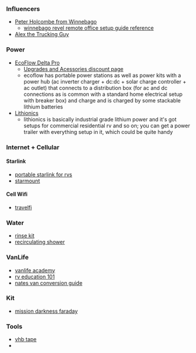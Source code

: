 ### Influencers
- [Peter Holcombe from Winnebago](https://linktr.ee/famagogo)
	- [winnebago revel remote office setup guide reference](https://www.youtube.com/watch?v=1aifyvHBHzI&list=TLGGlhsrn4PCfrYxNTAxMjAyMw&t=7s)
- [Alex the Trucking Guy](https://www.amazon.com/shop/influencer-ebe5b72b/list/WPRIY8SSDO6A?ref_=aip_sf_list_spv_ofs_mixed_d)

### Power
- [EcoFlow Delta Pro](https://us.ecoflow.com/products/delta-pro-portable-power-station)
	- [Upgrades and Acessories discount page](https://us.ecoflow.com/pages/giving-back)
	- ecoflow has portable power stations as well as power kits with a power hub (ac inverter charger + dc:dc + solar charge controller + ac outlet) that connects to a distribution box (for ac and dc connections as is common with a standard home electrical setup with breaker box) and charge and is charged by some stackable lithium batteries
- [Lithionics](https://lithionicsbattery.com/product/12v-125ah-g31-battery/)
	- lithionics is basically industrial grade lithium power and it's got setups for commercial residential rv and so on; you can get a power trailer with everything setup in it, which could be quite handy

### Internet + Cellular
#### Starlink
- [portable starlink for rvs](https://www.starlink.com/rv)
- [starmount](https://star-mountsystems.com/)
#### Cell Wifi
- [travelfi](https://travlfi.com/#product)

### Water
- [rinse kit](https://rinsekit.com/products/rinsekit-pro-pak?variant=42324942323935)
- [recirculating shower](https://www.youtube.com/watch?v=PTylAWFfmbo)

### VanLife
- [vanlife academy](https://projectvanlife.com/courses/van-life-academy/?_=140)
- [rv education 101](https://rveducation101.com/)
- [nates van conversion guide](https://www.diyhero.me/products/ebook-mini-course/categories/2151822462)



### Kit
- [mission darkness faraday](https://www.amazon.com/stores/MissionDarkness/page/017966AA-0EC8-428A-834E-4041B8CFA3E4?ref_=ast_bln)

### Tools
- [vhb tape](https://www.3m.com/3M/en_US/vhb-tapes-us/)
- 